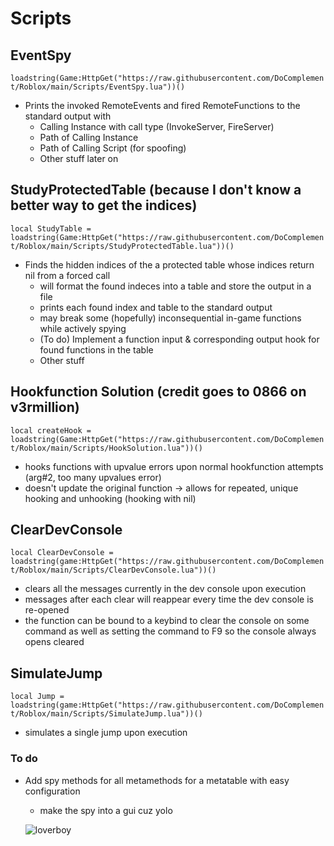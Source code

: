 # Scripts

## EventSpy  
`loadstring(Game:HttpGet("https://raw.githubusercontent.com/DoComplement/Roblox/main/Scripts/EventSpy.lua"))()`  
- Prints the invoked RemoteEvents and fired RemoteFunctions to the standard output with 
  - Calling Instance with call type (InvokeServer, FireServer)   
  - Path of Calling Instance   
  - Path of Calling Script (for spoofing)      
  - Other stuff later on    

## StudyProtectedTable  (because I don't know a better way to get the indices)    
```local StudyTable = loadstring(Game:HttpGet("https://raw.githubusercontent.com/DoComplement/Roblox/main/Scripts/StudyProtectedTable.lua"))()```   
- Finds the hidden indices of the a protected table whose indices return nil from a forced call    
  - will format the found indeces into a table and store the output in a file    
  - prints each found index and table to the standard output    
  - may break some (hopefully) inconsequential in-game functions while actively spying  
  - (To do) Implement a function input & corresponding output hook for found functions in the table
  - Other stuff   

## Hookfunction Solution (credit goes to 0866 on v3rmillion)
``` local createHook = loadstring(Game:HttpGet("https://raw.githubusercontent.com/DoComplement/Roblox/main/Scripts/HookSolution.lua"))() ```
- hooks functions with upvalue errors upon normal hookfunction attempts (arg#2, too many upvalues error)
- doesn't update the original function
  -> allows for repeated, unique hooking and unhooking (hooking with nil)
  
## ClearDevConsole
```local ClearDevConsole = loadstring(game:HttpGet("https://raw.githubusercontent.com/DoComplement/Roblox/main/Scripts/ClearDevConsole.lua"))()```
- clears all the messages currently in the dev console upon execution
- messages after each clear will reappear every time the dev console is re-opened
- the function can be bound to a keybind to clear the console on some command as well as setting the command to F9 so the console always opens cleared

## SimulateJump
```local Jump = loadstring(game:HttpGet("https://raw.githubusercontent.com/DoComplement/Roblox/main/Scripts/SimulateJump.lua"))()```
- simulates a single jump upon execution

### To do
- Add spy methods for all metamethods for a metatable with easy configuration
  - make the spy into a gui cuz yolo
   
  ![loverboy](https://github.com/DoComplement/Images/blob/fd316b4c24280d1a1a3aab909c0d891e5563e81f/foxy.png)
